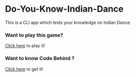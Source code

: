 # Do-You-Know-Indian-Dance
This is a CLI app which tests your knowledge on Indian Dance.

### Want to play this game?
[Click here](https://replit.com/@khushi1214/Do-You-Know-Indian-Dance#index.js) to play it!

### Want to know Code Behind ?
[Click here](https://replit.com/@khushi1214/Do-You-Know-Indian-Dance) to get it!
